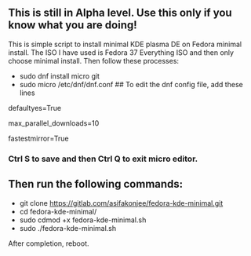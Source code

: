 ## This is still in Alpha level. Use this only if you know what you are doing!

This is simple script to install minimal KDE plasma DE on Fedora minimal install. The ISO I have used is Fedora 37 Everything ISO and then only choose minimal install. Then follow these processes:
- sudo dnf install micro git
- sudo micro /etc/dnf/dnf.conf ## To edit the dnf config file, add these lines

defaultyes=True

max_parallel_downloads=10

fastestmirror=True

### Ctrl S to save and then Ctrl Q to exit micro editor.
## Then run the following commands:
- git clone https://gitlab.com/asifakonjee/fedora-kde-minimal.git
- cd fedora-kde-minimal/
- sudo cdmod +x fedora-kde-minimal.sh
- sudo ./fedora-kde-minimal.sh

After completion, reboot.

